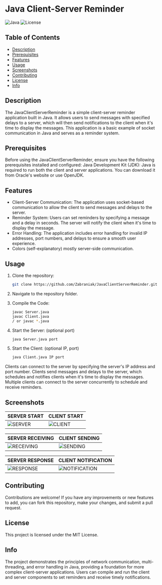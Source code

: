 # Java Client-Server Reminder

![Java](https://img.shields.io/badge/Java-v8%2B-blue)
![License](https://img.shields.io/badge/license-MIT-green)

## Table of Contents

- [Description](#description)
- [Prerequisites](#prerequisites)
- [Features](#features)
- [Usage](#usage)
- [Screenshots](#screenshots)
- [Contributing](#contributing)
- [License](#license)
- [Info](#info)

## Description

The JavaClientServerReminder is a simple client-server reminder application built in Java. It allows users to send messages with specified delays to a server, which will then send notifications to the client when it's time to display the messages. This application is a basic example of socket communication in Java and serves as a reminder system.

## Prerequisites

Before using the JavaClientServerReminder, ensure you have the following prerequisites installed and configured:
Java Development Kit (JDK): Java is required to run both the client and server applications. You can download it from Oracle's website or use OpenJDK.

## Features

- Client-Server Communication: The application uses socket-based communication to allow the client to send messages and delays to the server.
- Reminder System: Users can set reminders by specifying a message and a delay in seconds. The server will notify the client when it's time to display the message.
- Error Handling: The application includes error handling for invalid IP addresses, port numbers, and delays to ensure a smooth user experience.
- Colors (self-explanatory) mostly server-side communication.

## Usage

1. Clone the repository:

   ```sh
   git clone https://github.com/Zabraniak/JavaClientServerReminder.git

2. Navigate to the repository folder.

3. Compile the Code:

   ```sh
   javac Server.java
   javac Client.java
   / or javac *.java

4. Start the Server: (optional port)

   ```sh
   java Server.java port

5. Start the Client: (optional IP, port)

   ```sh
   java Client.java IP port

Clients can connect to the server by specifying the server's IP address and port number.
Clients send messages and delays to the server, which schedules and notifies clients when it's time to display the messages.
Multiple clients can connect to the server concurrently to schedule and receive reminders.

## Screenshots

| SERVER START | CLIENT START |
| ----- | ----- |
| ![SERVER](https://i.imgur.com/qUgjbBL.png) | ![CLIENT](https://i.imgur.com/4xOuif4.png) |

| SERVER RECEIVING | CLIENT SENDING |
| ----- | ----- |
| ![RECEIVING](https://i.imgur.com/B11n0hA.png) | ![SENDING](https://i.imgur.com/mMnvHRw.png) |

| SERVER RESPONSE | CLIENT NOTIFICATION |
| ----- | ----- |
| ![RESPONSE](https://i.imgur.com/zjLy1XA.png) | ![NOTIFICATION](https://i.imgur.com/dJbFjJC.png) |

## Contributing
Contributions are welcome! If you have any improvements or new features to add, you can fork this repository, make your changes, and submit a pull request.

## License
This project is licensed under the MIT License.

## Info
The project demonstrates the principles of network communication, multi-threading, and error handling in Java, providing a foundation for more complex client-server applications. Users can compile and run the client and server components to set reminders and receive timely notifications.
